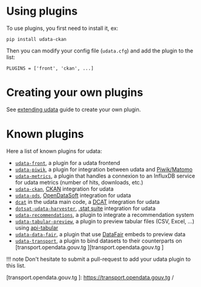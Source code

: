 # Using plugins

To use plugins, you first need to install it, ex:
```
pip install udata-ckan
```

Then you can modify your config file (`udata.cfg`) and add the plugin to the list:
```
PLUGINS = ['front', 'ckan', ...]
```

# Creating your own plugins

See [extending udata](extending.md) guide to create your own plugin.

# Known plugins

Here a list of known plugins for udata:

- [`udata-front`][udata-front], a plugin for a udata frontend
- [`udata-piwik`][udata-piwik], a plugin for integration between udata and [Piwik/Matomo][matomo]
- [`udata-metrics`][udata-metrics], a plugin that handles a connexion to an InfluxDB service for udata metrics (number of hits, downloads, etc.)
- [`udata-ckan`][udata-ckan], [CKAN][ckan] integration for udata
- [`udata-ods`][udata-ods], [OpenDataSoft][ods] integration for udata
- [`dcat`][dcat] in the udata main code, a [DCAT][dcat-w3c] integration for udata
- [`dotsat-udata-harvester`][dotsat-udata-harvester], [.stat suite][.stat] integration for udata
- [`udata-recommendations`][udata-recommendations], a plugin to integrate a recommendation system
- [`udata-tabular-preview`][udata-tabular-preview], a plugin to preview tabular files (CSV, Excel, ...) using [api-tabular][api-tabular]
- [`udata-data-fair`][udata-data-fair], a plugin that use [DataFair][datafair] embeds to preview data
- [`udata-transport`][udata-transport], a plugin to bind datasets to their counterparts on [transport.opendata.gouv.tg ][transport.opendata.gouv.tg ]


!!! note
    Don't hesitate to submit a pull-request to add your udata plugin to this list.

[udata-front]: https://github.com/datagouv/udata-front
[udata-piwik]: https://github.com/opendatateam/udata-piwik
[udata-metrics]: https://github.com/opendatateam/udata-metrics
[udata-ckan]: https://github.com/opendatateam/udata-ckan
[udata-ods]: https://github.com/opendatateam/udata-ods
[dcat]: https://github.com/opendatateam/udata/blob/master/udata/harvest/backends/dcat.py
[dotsat-udata-harvester]: https://github.com/opendatalu/dotstat-udata-harvester
[udata-recommendations]: https://github.com/opendatateam/udata-recommendations
[udata-tabular-preview]: https://github.com/opendatateam/udata-tabular-preview
[udata-data-fair]: https://github.com/koumoul-dev/udata-data-fair
[udata-transport]: https://github.com/opendatateam/udata-transport
[matomo]: https://matomo.org/
[ckan]: https://ckan.org/
[ods]: https://www.opendatasoft.com/
[dcat-w3c]: https://w3c.github.io/dxwg/dcat/
[.stat]: https://siscc.org/stat-suite/
[api-tabular]: https://github.com/datagouv/api-tabular
[datafair]: https://data-fair.github.io/3/
[transport.opendata.gouv.tg ]: https://transport.opendata.gouv.tg /